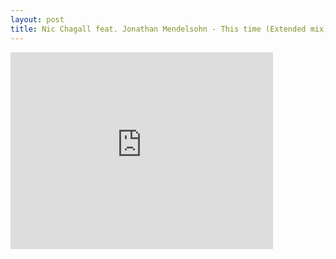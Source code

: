 ```yaml
---
layout: post
title: Nic Chagall feat. Jonathan Mendelsohn - This time (Extended mix)
---
```

<iframe width="420" height="315" src="https://www.youtube.com/embed/GfVS8BNcC80" frameborder="0" allowfullscreen></iframe>
